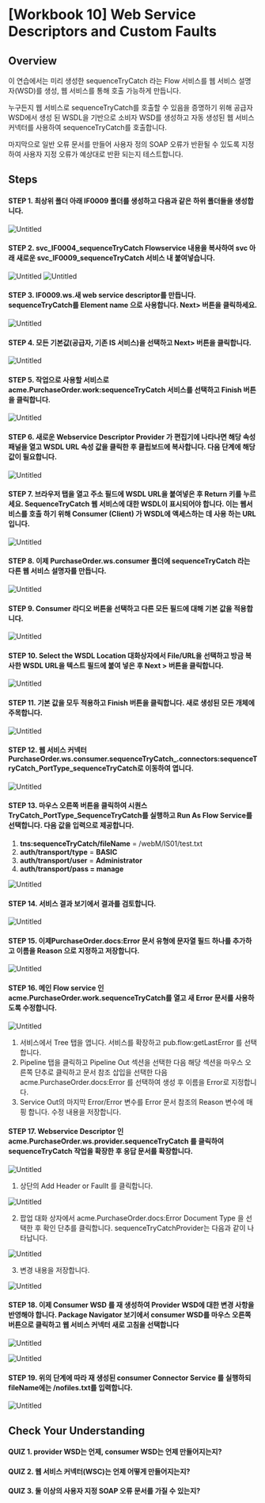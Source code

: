 # [Workbook 10] Web Service Descriptors and Custom Faults

## Overview

이 연습에서는 미리 생성한 sequenceTryCatch 라는 Flow 서비스를 웹 서비스 설명자(WSD)를 생성, 웹 서비스를 통해 호출 가능하게 만듭니다. 

누구든지 웹 서비스로 sequenceTryCatch를 호출할 수 있음을 증명하기 위해 공급자 WSD에서 생성 된 WSDL을 기반으로 소비자 WSD를 생성하고 자동 생성된 웹 서비스 커넥터를 사용하여 sequenceTryCatch를 호출합니다. 

마지막으로 일반 오류 문서를 만들어 사용자 정의 SOAP 오류가 반환될 수 있도록 지정하여 사용자 지정 오류가 예상대로 반환 되는지 테스트합니다.


## Steps

#### STEP 1. 최상위 폴더 아래 IF0009 폴더를 생성하고 다음과 같은 하위 폴더들을 생성합니다. 

![Untitled](%5BWorkbook%2010%5D%20Web%20Service%20Descriptors%20and%20Custom%20F%20b7ce5de1fb3a4023af5f789ba04b2676/Untitled%2011.png)

#### STEP 2. svc_IF0004_sequenceTryCatch Flowservice 내용을 복사하여 svc 아래 새로운 svc_IF0009_sequenceTryCatch 서비스 내 붙여넣습니다.

![Untitled](%5BWorkbook%2010%5D%20Web%20Service%20Descriptors%20and%20Custom%20F%20b7ce5de1fb3a4023af5f789ba04b2676/Untitled%2013.png)
![Untitled](%5BWorkbook%2010%5D%20Web%20Service%20Descriptors%20and%20Custom%20F%20b7ce5de1fb3a4023af5f789ba04b2676/Untitled%2012.png)

#### STEP 3. IF0009.ws.새 web service descriptor를 만듭니다. sequenceTryCatch를 Element name 으로 사용합니다. **Next>** 버튼을 클릭하세요. 

![Untitled](%5BWorkbook%2010%5D%20Web%20Service%20Descriptors%20and%20Custom%20F%20b7ce5de1fb3a4023af5f789ba04b2676/Untitled.png)

#### STEP 4. 모든 기본값(공급자, 기존 IS 서비스)을 선택하고 **Next>** 버튼을 클릭합니다.

![Untitled](%5BWorkbook%2010%5D%20Web%20Service%20Descriptors%20and%20Custom%20F%20b7ce5de1fb3a4023af5f789ba04b2676/Untitled%201.png)

#### STEP 5. 작업으로 사용할 서비스로 acme.PurchaseOrder.work:sequenceTryCatch 서비스를 선택하고 **Finish** 버튼을 클릭합니다. 

![Untitled](%5BWorkbook%2010%5D%20Web%20Service%20Descriptors%20and%20Custom%20F%20b7ce5de1fb3a4023af5f789ba04b2676/Untitled%202.png)

#### STEP 6. 새로운 Webservice Descriptor Provider 가 편집기에 나타나면 해당 속성 패널을 열고 WSDL URL 속성 값을 클릭한 후 클립보드에 복사합니다. 다음 단계에 해당 값이 필요합니다.

![Untitled](%5BWorkbook%2010%5D%20Web%20Service%20Descriptors%20and%20Custom%20F%20b7ce5de1fb3a4023af5f789ba04b2676/Untitled%203.png)

#### STEP 7. 브라우저 탭을 열고 주소 필드에 WSDL URL을 붙여넣은 후 Return 키를 누르세요. SequenceTryCatch 웹 서비스에 대한 WSDL이 표시되어야 합니다. 이는 웹서비스를 호출 하기 위해 Consumer (Client) 가 WSDL에 액세스하는 데 사용 하는 URL입니다.

![Untitled](%5BWorkbook%2010%5D%20Web%20Service%20Descriptors%20and%20Custom%20F%20b7ce5de1fb3a4023af5f789ba04b2676/Untitled%204.png)

#### STEP 8. 이제 PurchaseOrder.ws.consumer 폴더에 sequenceTryCatch 라는 다른 웹 서비스 설명자를 만듭니다.

![Untitled](%5BWorkbook%2010%5D%20Web%20Service%20Descriptors%20and%20Custom%20F%20b7ce5de1fb3a4023af5f789ba04b2676/Untitled%205.png)

#### STEP 9. Consumer 라디오 버튼을 선택하고 다른 모든 필드에 대해 기본 값을 적용합니다.

![Untitled](%5BWorkbook%2010%5D%20Web%20Service%20Descriptors%20and%20Custom%20F%20b7ce5de1fb3a4023af5f789ba04b2676/Untitled%206.png)

#### STEP 10. Select the WSDL Location 대화상자에서 File/URL을 선택하고 방금 복사한 WSDL URL을 텍스트 필드에 붙여 넣은 후 **Next >** 버튼을 클릭합니다.   

![Untitled](%5BWorkbook%2010%5D%20Web%20Service%20Descriptors%20and%20Custom%20F%20b7ce5de1fb3a4023af5f789ba04b2676/Untitled%207.png)

#### STEP 11. 기본 값을 모두 적용하고 **Finish** 버튼을 클릭합니다. 새로 생성된 모든 개체에 주목합니다.   

![Untitled](%5BWorkbook%2010%5D%20Web%20Service%20Descriptors%20and%20Custom%20F%20b7ce5de1fb3a4023af5f789ba04b2676/Untitled%208.png)

#### STEP 12. 웹 서비스 커넥터PurchaseOrder.ws.consumer.sequenceTryCatch_.connectors:sequenceTryCatch_PortType_sequenceTryCatch로 이동하여 엽니다.

![Untitled](%5BWorkbook%2010%5D%20Web%20Service%20Descriptors%20and%20Custom%20F%20b7ce5de1fb3a4023af5f789ba04b2676/Untitled%209.png)

#### STEP 13. 마우스 오른쪽 버튼을 클릭하여 시퀀스 TryCatch_PortType_SequenceTryCatch를 실행하고 Run As Flow Service를 선택합니다. 다음 값을 입력으로 제공합니다.
   1. **tns:sequenceTryCatch/fileName** = /webM/IS01/test.txt
   2. **auth/transport/type** = **BASIC**
   3. **auth/transport/user** = **Administrator**
   4. **auth/transport/pass = manage**

![Untitled](%5BWorkbook%2010%5D%20Web%20Service%20Descriptors%20and%20Custom%20F%20b7ce5de1fb3a4023af5f789ba04b2676/Untitled%2010.png)

#### STEP 14. 서비스 결과 보기에서 결과를 검토합니다.

![Untitled](%5BWorkbook%2010%5D%20Web%20Service%20Descriptors%20and%20Custom%20F%20b7ce5de1fb3a4023af5f789ba04b2676/Untitled%2011.png)

#### STEP 15. 이제PurchaseOrder.docs:Error 문서 유형에 문자열 필드 하나를 추가하고 이름을 Reason 으로 지정하고 저장합니다.

![Untitled](%5BWorkbook%2010%5D%20Web%20Service%20Descriptors%20and%20Custom%20F%20b7ce5de1fb3a4023af5f789ba04b2676/Untitled%2012.png)

#### STEP 16. 메인 Flow service 인 acme.PurchaseOrder.work.sequenceTryCatch를 열고 새 Error 문서를 사용하도록 수정합니다.
    
![Untitled](%5BWorkbook%2010%5D%20Web%20Service%20Descriptors%20and%20Custom%20F%20b7ce5de1fb3a4023af5f789ba04b2676/Untitled%2013.png)
    
1. 서비스에서 Tree 탭을 엽니다. 서비스를 확장하고 pub.flow:getLastError 를 선택합니다.
2. Pipeline 탭을 클릭하고 Pipeline Out 섹션을 선택한 다음 해당 섹션을 마우스 오른쪽 단추로 클릭하고 문서 참조 삽입을 선택한 다음 acme.PurchaseOrder.docs:Error 를 선택하여 생성 후 이름을 Error로 지정합니다. 
3. Service Out의 마지막 Error/Error 변수를 Error 문서 참조의 Reason 변수에 매핑 합니다. 수정 내용을 저장합니다.

#### STEP 17. Webservice Descriptor 인 acme.PurchaseOrder.ws.provider.sequenceTryCatch 를 클릭하여 sequenceTryCatch 작업을 확장한 후 응답 문서를 확장합니다. 
    
![Untitled](%5BWorkbook%2010%5D%20Web%20Service%20Descriptors%20and%20Custom%20F%20b7ce5de1fb3a4023af5f789ba04b2676/Untitled%2014.png)
    
1. 상단의 Add Header or Faullt 를 클릭합니다.
        
![Untitled](%5BWorkbook%2010%5D%20Web%20Service%20Descriptors%20and%20Custom%20F%20b7ce5de1fb3a4023af5f789ba04b2676/Untitled%2015.png)
        
2. 팝업 대화 상자에서 acme.PurchaseOrder.docs:Error Document Type 을 선택한 후 확인 단추를 클릭합니다. sequenceTryCatchProvider는 다음과 같이 나타납니다.
        
![Untitled](%5BWorkbook%2010%5D%20Web%20Service%20Descriptors%20and%20Custom%20F%20b7ce5de1fb3a4023af5f789ba04b2676/Untitled%2016.png)
        
3. 변경 내용을 저장합니다.
        
![Untitled](%5BWorkbook%2010%5D%20Web%20Service%20Descriptors%20and%20Custom%20F%20b7ce5de1fb3a4023af5f789ba04b2676/Untitled%2017.png)
        

#### STEP 18. 이제 Consumer WSD 를 재 생성하여 Provider WSD에 대한 변경 사항을 반영해야 합니다. Package Navigator 보기에서 consumer WSD를 마우스 오른쪽 버튼으로 클릭하고 웹 서비스 커넥터 새로 고침을 선택합니다

![Untitled](%5BWorkbook%2010%5D%20Web%20Service%20Descriptors%20and%20Custom%20F%20b7ce5de1fb3a4023af5f789ba04b2676/Untitled%2018.png)

![Untitled](%5BWorkbook%2010%5D%20Web%20Service%20Descriptors%20and%20Custom%20F%20b7ce5de1fb3a4023af5f789ba04b2676/Untitled%2019.png)

#### STEP 19. 위의 단계에 따라 재 생성된 consumer Connector Service 를 실행하되 fileName에는 /nofiles.txt를 입력합니다. 
    
![Untitled](%5BWorkbook%2010%5D%20Web%20Service%20Descriptors%20and%20Custom%20F%20b7ce5de1fb3a4023af5f789ba04b2676/Untitled%2020.png)
    


## Check Your Understanding

#### QUIZ 1. provider WSD는 언제, consumer WSD는 언제 만들어지는지?

#### QUIZ 2. 웹 서비스 커넥터(WSC)는 언제 어떻게 만들어지는지?

#### QUIZ 3. 둘 이상의 사용자 지정 SOAP 오류 문서를 가질 수 있는지?
